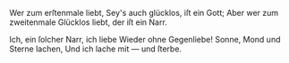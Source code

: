 
Wer zum erſtenmale liebt,
Sey's auch glücklos, iſt ein Gott;
Aber wer zum zweitenmale
Glücklos liebt, der iſt ein Narr.

Ich, ein ſolcher Narr, ich liebe
Wieder ohne Gegenliebe!
Sonne, Mond und Sterne lachen,
Und ich lache mit — und ſterbe.
